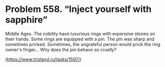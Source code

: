 # Problem 558. “Inject yourself with sapphire”

Middle Ages. The nobility have luxurious rings with expensive stones on their hands. Some rings are equipped with a pin. The pin was sharp and sometimes pricked. Sometimes, the ungrateful person would prick the ring owner's finger... Why does the pin behave so cruelly?

(https://www.trizland.ru/tasks/1597/)